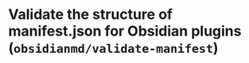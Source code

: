 # Validate the structure of manifest.json for Obsidian plugins (`obsidianmd/validate-manifest`)

<!-- end auto-generated rule header -->
